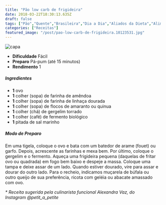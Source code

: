 ```yaml
---
title: "Pão low carb de frigideira"
date: 2018-03-22T18:30:13.635Z
draft: false
tags: ["Pão","Quente","Brasileira","Dia a Dia","Aliados da Dieta","Alimentação","Alimentação saudável"]
categories: ["Receitas"]
featured_image: "/post/pao-low-carb-de-frigideira.10123531.jpg"
---
```


![capa](/post/pao-low-carb-de-frigideira.10123531.jpg)

*   **Dificuldade** Fácil
*   **Preparo** Pá-pum (até 15 minutos)
*   **Rendimento** 1

##### Ingredientes

*   **1** ovo
*   **1** colher (sopa) de farinha de amêndoa
*   **1** colher (sopa) de farinha de linhaça dourada
*   **1** colher (sopa) de flocos de amaranto ou quinua
*   **1** colher (chá) de gergelim torrado
*   **1** colher (café) de fermento biológico
*   **1** pitada de sal marinho

##### Modo de Preparo

Em uma tigela, coloque o ovo e bata com um batedor de arame (fouet) ou garfo. Depois, acrescente as farinhas e mexa bem. Por último, coloque o gergelim e o fermento. Aqueça uma frigideira pequena (daquelas de fritar ovo ou quadrada) em fogo bem baixo e despeje a massa. Coloque uma tampa e deixe assar de um lado. Quando estiver dourado, vire para assar e dourar do outro lado. Para o recheio, indicamos muçarela de búfala ou outro queijo de sua preferência, ricota com geléia ou abacate amassado com ovo.

_\* Receita sugerida pela culinarista funcional Alexandra Vaz, do Instagram @petit\_a\_petite_
